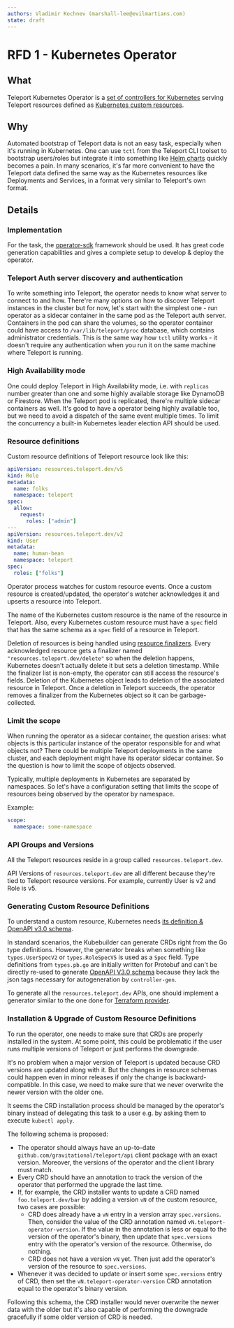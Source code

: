 ```yaml
---
authors: Vladimir Kochnev (marshall-lee@evilmartians.com)
state: draft
---
```


# RFD 1 - Kubernetes Operator

## What

Teleport Kubernetes Operator is a [set of controllers for Kubernetes](https://kubernetes.io/docs/concepts/architecture/controller/) serving Teleport resources defined as [Kubernetes custom resources](https://kubernetes.io/docs/concepts/extend-kubernetes/api-extension/custom-resources/).

## Why

Automated bootstrap of Teleport data is not an easy task, especially when it's running in Kubernetes. One can use `tctl` from the Teleport CLI toolset to bootstrap users/roles but integrate it into something like [Helm charts](https://helm.sh/docs/topics/charts/) quickly becomes a pain. In many scenarios, it's far more convenient to have the Teleport data defined the same way as the Kubernetes resources like Deployments and Services, in a format very similar to Teleport's own format.

## Details

### Implementation

For the task, the [operator-sdk](https://sdk.operatorframework.io/) framework should be used. It has great code generation capabilities and gives a complete setup to develop & deploy the operator.

### Teleport Auth server discovery and authentication

To write something into Teleport, the operator needs to know what server to connect to and how. There're many options on how to discover Teleport instances in the cluster but for now, let's start with the simplest one - run operator as a sidecar container in the same pod as the Teleport auth server. Containers in the pod can share the volumes, so the operator container could have access to `/var/lib/teleport/proc` database, which contains administrator credentials. This is the same way how `tctl` utility works - it doesn't require any authentication when you run it on the same machine where Teleport is running.

### High Availability mode

One could deploy Teleport in High Availability mode, i.e. with `replicas` number greater than one and some highly available storage like DynamoDB or Firestore. When the Teleport pod is replicated, there're multiple sidecar containers as well. It's good to have a operator being highly available too, but we need to avoid a dispatch of the same event multiple times. To limit the concurrency a built-in Kubernetes leader election API should be used.

### Resource definitions

Custom resource definitions of Teleport resource look like this:

```yaml
apiVersion: resources.teleport.dev/v5
kind: Role
metadata:
  name: folks
  namespace: teleport
spec:
  allow:
    request:
      roles: ["admin"]
---
apiVersion: resources.teleport.dev/v2
kind: User
metadata:
  name: human-bean
  namespace: teleport
spec:
  roles: ["folks"]
```

Operator process watches for custom resource events. Once a custom resource is created/updated, the operator's watcher acknowledges it and upserts a resource into Teleport.

The name of the Kubernetes custom resource is the name of the resource in Teleport. Also, every Kubernetes custom resource must have a `spec` field that has the same schema as a `spec` field of a resource in Teleport.

Deletion of resources is being handled using [resource finalizers](https://kubernetes.io/docs/concepts/overview/working-with-objects/finalizers/). Every acknowledged resource gets a finalizer named `"resources.teleport.dev/delete"` so when the deletion happens, Kubernetes doesn't actually delete it but sets a deletion timestamp. While the finalizer list is non-empty, the operator can still access the resource's fields. Deletion of the Kubernetes object leads to deletion of the associated resource in Teleport. Once a deletion in Teleport succeeds, the operator removes a finalizer from the Kubernetes object so it can be garbage-collected.

### Limit the scope

When running the operator as a sidecar container, the question arises: what objects is this particular instance of the operator responsible for and what objects not? There could be multiple Teleport deployments in the same cluster, and each deployment might have its operator sidecar container. So the question is how to limit the scope of objects observed.

Typically, multiple deployments in Kubernetes are separated by namespaces. So let's have a configuration setting that limits the scope of resources being observed by the operator by namespace.

Example:

```yaml
scope:
  namespace: some-namespace
```

### API Groups and Versions

All the Teleport resources reside in a group called `resources.teleport.dev`.

API Versions of `resources.teleport.dev` are all different because they're tied to Teleport resource versions.
For example, currently User is v2 and Role is v5.

### Generating Custom Resource Definitions

To understand a custom resource, Kubernetes needs [its definition & OpenAPI v3.0 schema](https://kubernetes.io/docs/concepts/extend-kubernetes/api-extension/custom-resources/).

In standard scenarios, the Kubebuilder can generate CRDs right from the Go type definitions. However, the generator breaks when something like `types.UserSpecV2` or `types.RoleSpecV5` is used as a `Spec` field. Type definitions from `types.pb.go` are initially written for Protobuf and can't be directly re-used to generate [OpenAPI V3.0 schema](https://swagger.io/specification/) because they lack the json tags necessary for autogeneration by `controller-gen`.

To generate all the `resources.teleport.dev` APIs, one should implement a generator similar to the one done for [Terraform provider](https://github.com/gravitational/teleport-plugins/tree/master/terraform).

### Installation & Upgrade of Custom Resource Definitions

To run the operator, one needs to make sure that CRDs are properly installed in the system. At some point, this could be problematic if the user runs multiple versions of Teleport or just performs the downgrade.

It's no problem when a major version of Teleport is updated because CRD versions are updated along with it. But the changes in resource schemas could happen even in minor releases if only the change is backward-compatible. In this case, we need to make sure that we never overwrite the newer version with the older one.

It seems the CRD installation process should be managed by the operator's binary instead of delegating this task to a user e.g. by asking them to execute `kubectl apply`.

The following schema is proposed:

- The operator should always have an up-to-date `github.com/gravitational/teleport/api` client package with an exact version. Moreover, the versions of the operator and the client library must match.
- Every CRD should have an annotation to track the version of the operator that performed the upgrade the last time.
- If, for example, the CRD installer wants to update a CRD named `foo.teleport.dev/bar` by adding a version `vN` of the custom resource, two cases are possible:
  - CRD does already have a `vN` entry in a version array `spec.versions`. Then, consider the value of the CRD annotation named `vN.teleport-operator-version`. If the value in the annotation is less or equal to the version of the operator's binary, then update that `spec.versions` entry with the operator's version of the resource. Otherwise, do nothing.
  - CRD does not have a version `vN` yet. Then just add the operator's version of the resource to `spec.versions`.
- Whenever it was decided to update or insert some `spec.versions` entry of CRD, then set the `vN.teleport-operator-version` CRD annotation equal to the operator's binary version.

Following this schema, the CRD installer would never overwrite the newer data with the older but it's also capable of performing the downgrade gracefully if some older version of CRD is needed.
